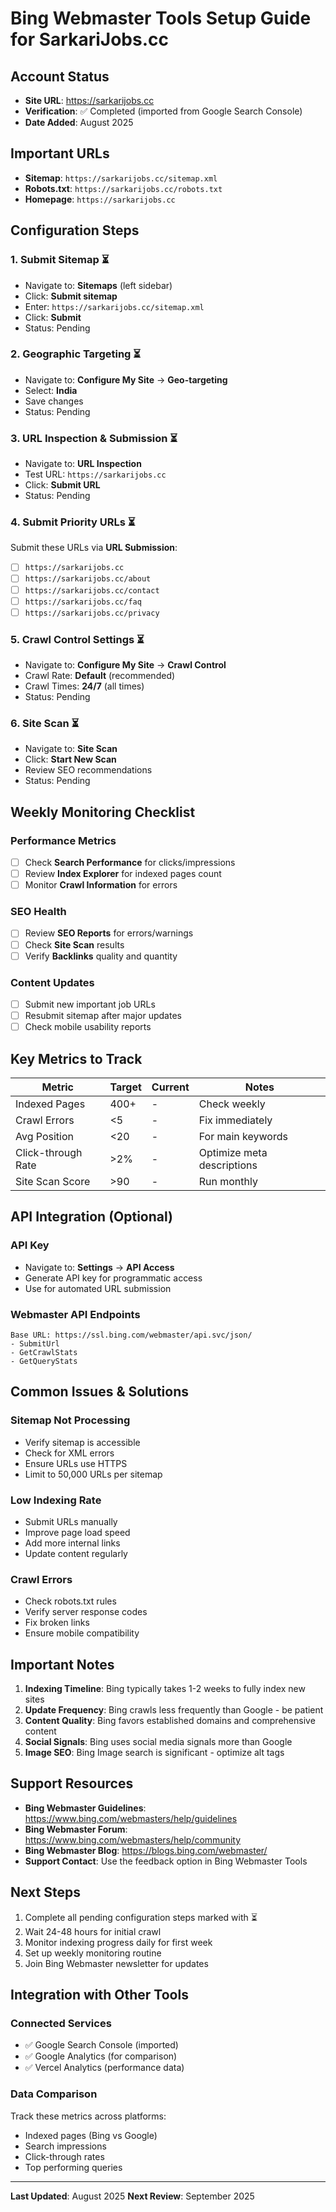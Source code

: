 # Bing Webmaster Tools Setup Guide for SarkariJobs.cc

## Account Status
- **Site URL**: https://sarkarijobs.cc
- **Verification**: ✅ Completed (imported from Google Search Console)
- **Date Added**: August 2025

## Important URLs
- **Sitemap**: `https://sarkarijobs.cc/sitemap.xml`
- **Robots.txt**: `https://sarkarijobs.cc/robots.txt`
- **Homepage**: `https://sarkarijobs.cc`

## Configuration Steps

### 1. Submit Sitemap ⏳
- Navigate to: **Sitemaps** (left sidebar)
- Click: **Submit sitemap**
- Enter: `https://sarkarijobs.cc/sitemap.xml`
- Click: **Submit**
- Status: Pending

### 2. Geographic Targeting ⏳
- Navigate to: **Configure My Site** → **Geo-targeting**
- Select: **India**
- Save changes
- Status: Pending

### 3. URL Inspection & Submission ⏳
- Navigate to: **URL Inspection**
- Test URL: `https://sarkarijobs.cc`
- Click: **Submit URL**
- Status: Pending

### 4. Submit Priority URLs ⏳
Submit these URLs via **URL Submission**:
- [ ] `https://sarkarijobs.cc`
- [ ] `https://sarkarijobs.cc/about`
- [ ] `https://sarkarijobs.cc/contact`
- [ ] `https://sarkarijobs.cc/faq`
- [ ] `https://sarkarijobs.cc/privacy`

### 5. Crawl Control Settings ⏳
- Navigate to: **Configure My Site** → **Crawl Control**
- Crawl Rate: **Default** (recommended)
- Crawl Times: **24/7** (all times)
- Status: Pending

### 6. Site Scan ⏳
- Navigate to: **Site Scan**
- Click: **Start New Scan**
- Review SEO recommendations
- Status: Pending

## Weekly Monitoring Checklist

### Performance Metrics
- [ ] Check **Search Performance** for clicks/impressions
- [ ] Review **Index Explorer** for indexed pages count
- [ ] Monitor **Crawl Information** for errors

### SEO Health
- [ ] Review **SEO Reports** for errors/warnings
- [ ] Check **Site Scan** results
- [ ] Verify **Backlinks** quality and quantity

### Content Updates
- [ ] Submit new important job URLs
- [ ] Resubmit sitemap after major updates
- [ ] Check mobile usability reports

## Key Metrics to Track

| Metric | Target | Current | Notes |
|--------|--------|---------|-------|
| Indexed Pages | 400+ | - | Check weekly |
| Crawl Errors | <5 | - | Fix immediately |
| Avg Position | <20 | - | For main keywords |
| Click-through Rate | >2% | - | Optimize meta descriptions |
| Site Scan Score | >90 | - | Run monthly |

## API Integration (Optional)

### API Key
- Navigate to: **Settings** → **API Access**
- Generate API key for programmatic access
- Use for automated URL submission

### Webmaster API Endpoints
```
Base URL: https://ssl.bing.com/webmaster/api.svc/json/
- SubmitUrl
- GetCrawlStats
- GetQueryStats
```

## Common Issues & Solutions

### Sitemap Not Processing
- Verify sitemap is accessible
- Check for XML errors
- Ensure URLs use HTTPS
- Limit to 50,000 URLs per sitemap

### Low Indexing Rate
- Submit URLs manually
- Improve page load speed
- Add more internal links
- Update content regularly

### Crawl Errors
- Check robots.txt rules
- Verify server response codes
- Fix broken links
- Ensure mobile compatibility

## Important Notes

1. **Indexing Timeline**: Bing typically takes 1-2 weeks to fully index new sites
2. **Update Frequency**: Bing crawls less frequently than Google - be patient
3. **Content Quality**: Bing favors established domains and comprehensive content
4. **Social Signals**: Bing uses social media signals more than Google
5. **Image SEO**: Bing Image search is significant - optimize alt tags

## Support Resources

- **Bing Webmaster Guidelines**: https://www.bing.com/webmasters/help/guidelines
- **Bing Webmaster Forum**: https://www.bing.com/webmasters/help/community
- **Bing Webmaster Blog**: https://blogs.bing.com/webmaster/
- **Support Contact**: Use the feedback option in Bing Webmaster Tools

## Next Steps

1. Complete all pending configuration steps marked with ⏳
2. Wait 24-48 hours for initial crawl
3. Monitor indexing progress daily for first week
4. Set up weekly monitoring routine
5. Join Bing Webmaster newsletter for updates

## Integration with Other Tools

### Connected Services
- ✅ Google Search Console (imported)
- ✅ Google Analytics (for comparison)
- ✅ Vercel Analytics (performance data)

### Data Comparison
Track these metrics across platforms:
- Indexed pages (Bing vs Google)
- Search impressions
- Click-through rates
- Top performing queries

---

**Last Updated**: August 2025
**Next Review**: September 2025